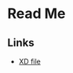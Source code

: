 # Read Me

## Links

- [XD file](https://xd.adobe.com/view/2ef6b099-a4d1-419e-aa0c-1c1565aa7d90-7ba5/specs/)

